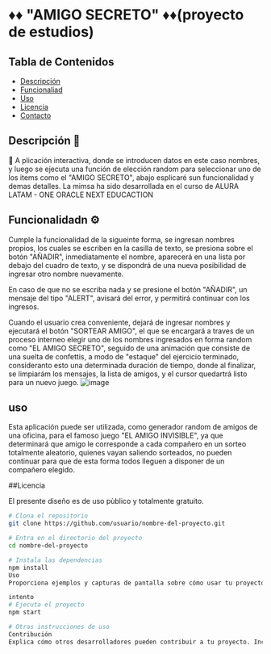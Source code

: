 # ♦️♦️  "AMIGO SECRETO" ♦️♦️(proyecto de estudios)  



## Tabla de Contenidos

- [Descripción](#descripción)
- [Funcionaliad](#Funcionalidad)
- [Uso](#uso)
- [Licencia](#licencia)
- [Contacto](#contacto)

## Descripción 📝
  📌 A
plicación interactiva, donde se introducen datos en este caso nombres, y luego se ejecuta una función de elección random para seleccionar uno de los items como el "AMIGO SECRETO", abajo esplicaré sun funcionalidad y demas detalles.
      La mimsa ha sido desarrollada en el curso de ALURA LATAM - ONE ORACLE NEXT EDUCACTION
 
## Funcionalidadn ⚙️
  Cumple la funcionalidad de la sigueinte forma, se ingresan nombres propios, los cuales se escriben en la casilla de texto, se presiona sobre el botón "AÑADIR", inmediatamente el nombre, aparecerá en una lista por debajo del cuadro de texto, y se dispondrá de una nueva posibilidad de ingresar otro nombre nuevamente.

En caso de que no se escriba nada y se presione el botón "AÑADIR", un mensaje del tipo "ALERT", avisará del error, y permitirá continuar con los ingresos.

Cuando el usuario crea conveniente, dejará de ingresar nombres y ejecutará el botón "SORTEAR AMIGO", el que se encargará a traves de un proceso interneo elegir uno de los nombres ingresados en forma random como "EL AMIGO SECRETO", seguido de una animación que consiste de una suelta de confettis, a modo de "estaque" del ejercicio terminado, consideranto esto una determinada duración de tiempo, donde al finalizar, se limpiarám los mensajes, la lista de amigos, y el cursor quedartrá listo para un nuevo juego.
![image](https://github.com/user-attachments/assets/cbe31f1d-fc00-49ba-8799-d1802dd646e0)



## uso
  Esta aplicación puede ser utilizada, como generador random de amigos de una oficina, para el famoso juego "EL AMIGO INVISIBLE", ya que determinará que amigo le corresponde a cada compañero en un sorteo totalmente aleatorio, quienes vayan saliendo sorteados, no pueden continuar para que de esta forma todos lleguen a disponer de un compañero elegido.

  
##Licencia

  El presente diseño es de uso pùblico y totalmente gratuito.

```bash
# Clona el repositorio
git clone https://github.com/usuario/nombre-del-proyecto.git

# Entra en el directorio del proyecto
cd nombre-del-proyecto

# Instala las dependencias
npm install
Uso
Proporciona ejemplos y capturas de pantalla sobre cómo usar tu proyecto. Esto ayuda a los usuarios a entender cómo funciona tu proyecto.

intento
# Ejecuta el proyecto
npm start

# Otras instrucciones de uso
Contribución
Explica cómo otros desarrolladores pueden contribuir a tu proyecto. Incluye guías sobre cómo hacer un fork, crear una rama, enviar un pull request, etc.
